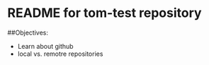 # README for tom-test repository


##Objectives:

* Learn about github
* local vs. remotre repositories


